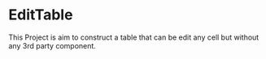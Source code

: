 # EditTable
This Project is aim to construct a table that can be edit any cell but without any 3rd party component.
